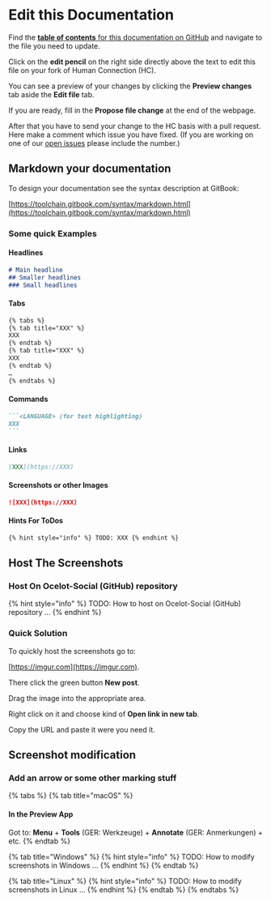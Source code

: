 # Edit this Documentation

Find the [**table of contents** for this documentation on GitHub](https://github.com/Ocelot-Social-Community/Ocelot-Social/blob/master/SUMMARY.md) and navigate to the file you need to update.

Click on the **edit pencil** on the right side directly above the text to edit this file on your fork of Human Connection \(HC\).

You can see a preview of your changes by clicking the **Preview changes** tab aside the **Edit file** tab.

If you are ready, fill in the **Propose file change** at the end of the webpage.

After that you have to send your change to the HC basis with a pull request. Here make a comment which issue you have fixed. (If you are working on one of our [open issues](https://github.com/Ocelot-Social-Community/Ocelot-Social/issues) please include the number.)

## Markdown your documentation

To design your documentation see the syntax description at GitBook:

[https://toolchain.gitbook.com/syntax/markdown.html](https://toolchain.gitbook.com/syntax/markdown.html)

### Some quick Examples

#### Headlines

```markdown
# Main headline
## Smaller headlines
### Small headlines
```

#### Tabs

```markdown
{% tabs %}
{% tab title="XXX" %}
XXX
{% endtab %}
{% tab title="XXX" %}
XXX
{% endtab %}
…
{% endtabs %}
```

#### Commands

~~~markdown
```<LANGUAGE> (for text highlighting)
XXX
```
~~~

#### Links

```markdown
[XXX](https://XXX)
```

#### Screenshots or other Images

```markdown
![XXX](https://XXX)
```

#### Hints For ToDos

```markdown
{% hint style="info" %} TODO: XXX {% endhint %}
```

## Host The Screenshots

### Host On Ocelot-Social \(GitHub\) repository

{% hint style="info" %} TODO: How to host on Ocelot-Social \(GitHub\) repository ... {% endhint %}

### Quick Solution

To quickly host the screenshots go to:

[https://imgur.com](https://imgur.com).

There click the green button **New post**.

Drag the image into the appropriate area.

Right click on it and choose kind of **Open link in new tab**.

Copy the URL and paste it were you need it.

## Screenshot modification

### Add an arrow or some other marking stuff

{% tabs %}
{% tab title="macOS" %}
#### In the Preview App

Got to: **Menu** + **Tools** \(GER: Werkzeuge\) + **Annotate** \(GER: Anmerkungen\) + etc.
{% endtab %}

{% tab title="Windows" %}
{% hint style="info" %}
TODO: How to modify screenshots in Windows ...
{% endhint %}
{% endtab %}

{% tab title="Linux" %}
{% hint style="info" %}
TODO: How to modify screenshots in Linux ...
{% endhint %}
{% endtab %}
{% endtabs %}
